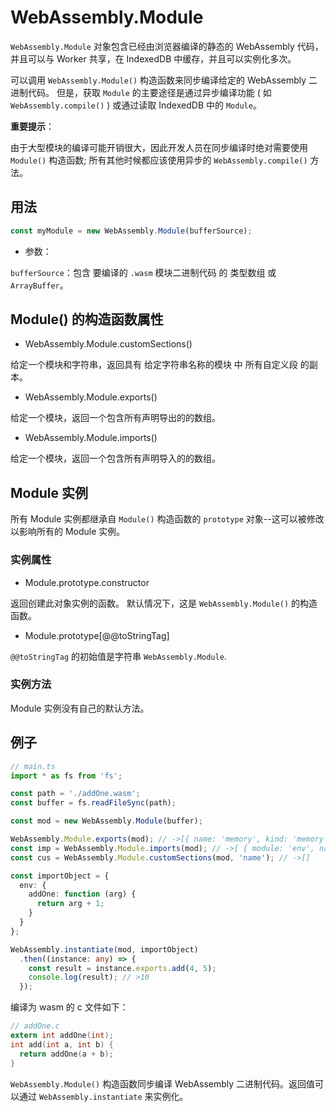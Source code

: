 # WebAssembly.Module

`WebAssembly.Module` 对象包含已经由浏览器编译的静态的 WebAssembly 代码，并且可以与 Worker 共享，在 IndexedDB 中缓存，并且可以实例化多次。

可以调用 `WebAssembly.Module()` 构造函数来同步编译给定的 WebAssembly 二进制代码。 但是，获取 `Module` 的主要途径是通过异步编译功能 ( 如 `WebAssembly.compile()` ) 或通过读取 IndexedDB 中的 `Module`。

**重要提示**：

由于大型模块的编译可能开销很大，因此开发人员在同步编译时绝对需要使用 `Module()` 构造函数; 所有其他时候都应该使用异步的 `WebAssembly.compile()` 方法。

## 用法

```ts
const myModule = new WebAssembly.Module(bufferSource);
```

* 参数：

`bufferSource`：包含 要编译的 `.wasm` 模块二进制代码 的 类型数组 或 `ArrayBuffer`。

## Module() 的构造函数属性

* WebAssembly.Module.customSections()

给定一个模块和字符串，返回具有 给定字符串名称的模块 中 所有自定义段 的副本。

* WebAssembly.Module.exports()

给定一个模块，返回一个包含所有声明导出的的数组。

* WebAssembly.Module.imports()

给定一个模块，返回一个包含所有声明导入的的数组。

## Module 实例

所有 Module 实例都继承自 `Module()` 构造函数的 `prototype` 对象--这可以被修改以影响所有的 Module 实例。

### 实例属性

* Module.prototype.constructor

返回创建此对象实例的函数。 默认情况下，这是 `WebAssembly.Module()` 的构造函数。

* Module.prototype[@@toStringTag]

`@@toStringTag` 的初始值是字符串 `WebAssembly.Module`.

### 实例方法

Module 实例没有自己的默认方法。

## 例子

```ts
// main.ts
import * as fs from 'fs';

const path = './addOne.wasm';
const buffer = fs.readFileSync(path);

const mod = new WebAssembly.Module(buffer);

WebAssembly.Module.exports(mod); // ->[{ name: 'memory', kind: 'memory' }, { name: 'add', kind: 'function' }]
const imp = WebAssembly.Module.imports(mod); // ->[ { module: 'env', name: 'addOne', kind: 'function' } ]
const cus = WebAssembly.Module.customSections(mod, 'name'); // ->[]

const importObject = {
  env: {
    addOne: function (arg) {
      return arg + 1;
    }
  }
};

WebAssembly.instantiate(mod, importObject)
  .then((instance: any) => {
    const result = instance.exports.add(4, 5);
    console.log(result); // >10
  });
```

编译为 wasm 的 c 文件如下：

```c
// addOne.c
extern int addOne(int);
int add(int a, int b) {
  return addOne(a + b);
}
```

`WebAssembly.Module()` 构造函数同步编译 WebAssembly 二进制代码。返回值可以通过 `WebAssembly.instantiate` 来实例化。